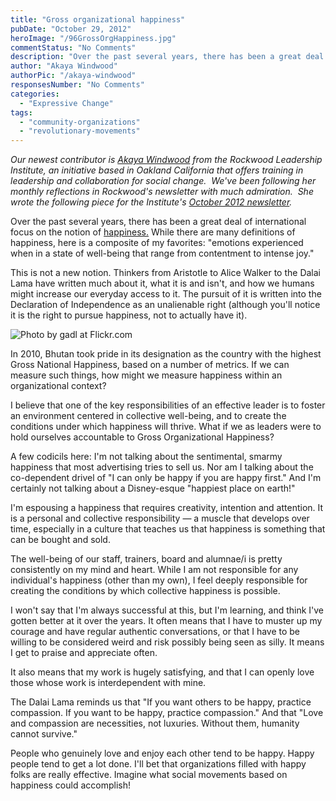 ```yaml
---
title: "Gross organizational happiness"
pubDate: "October 29, 2012"
heroImage: "/96GrossOrgHappiness.jpg"
commentStatus: "No Comments"
description: "Over the past several years, there has been a great deal of international focus on the notion of happiness. While there are many definitions of happiness, here is a composite of my favorites: “emotions experienced when in a state of well-being that range from contentment to intense joy.” This is not a new notion. Thinkers from Aristotle to Alice Walker to the Dalai Lama have written much about […]"
author: "Akaya Windwood"
authorPic: "/akaya-windwood"
responsesNumber: "No Comments"
categories: 
  - "Expressive Change"
tags: 
  - "community-organizations"
  - "revolutionary-movements"
---
```


_Our newest contributor is [Akaya Windwood](/akaya-windwood/) from the Rockwood Leadership Institute, an initiative based in Oakland California that offers training in leadership and collaboration for social change.  We've been following her monthly reflections in Rockwood's newsletter with much admiration.  She wrote the following piece for the Institute's [October 2012 newsletter](http://www.rockwoodleadership.org/downloads/1210_newsletter_full.html)._   

Over the past several years, there has been a great deal of international focus on the notion of [happiness.](https://www.google.com/search?q=gross%20national%20happiness&ie=utf-8&oe=utf-8&aq=t&rls=org.mozilla:en-US:official&client=firefox-a&source=hp&channel=np) While there are many definitions of happiness, here is a composite of my favorites: "emotions experienced when in a state of well-being that range from contentment to intense joy."

This is not a new notion. Thinkers from Aristotle to Alice Walker to the Dalai Lama have written much about it, what it is and isn't, and how we humans might increase our everyday access to it. The pursuit of it is written into the Declaration of Independence as an unalienable right (although you'll notice it is the right to pursue happiness, not to actually have it).

<a href="http://www.flickr.com/photos/gadl/268729905/sizes/n/in/set-72157594316295785/"></a><img src="/96GrossOrgHappiness.jpg" height="" width="" alt="Photo by gadl at Flickr.com" id="left"></a>

In 2010, Bhutan took pride in its designation as the country with the highest Gross National Happiness, based on a number of metrics. If we can measure such things, how might we measure happiness within an organizational context?

I believe that one of the key responsibilities of an effective leader is to foster an environment centered in collective well-being, and to create the conditions under which happiness will thrive. What if we as leaders were to hold ourselves accountable to Gross Organizational Happiness?

A few codicils here: I'm not talking about the sentimental, smarmy happiness that most advertising tries to sell us. Nor am I talking about the co-dependent drivel of "I can only be happy if you are happy first." And I'm certainly not talking about a Disney-esque "happiest place on earth!"

I'm espousing a happiness that requires creativity, intention and attention. It is a personal and collective responsibility — a muscle that develops over time, especially in a culture that teaches us that happiness is something that can be bought and sold.

The well-being of our staff, trainers, board and alumnae/i is pretty consistently on my mind and heart. While I am not responsible for any individual's happiness (other than my own), I feel deeply responsible for creating the conditions by which collective happiness is possible.

I won't say that I'm always successful at this, but I'm learning, and think I've gotten better at it over the years. It often means that I have to muster up my courage and have regular authentic conversations, or that I have to be willing to be considered weird and risk possibly being seen as silly. It means I get to praise and appreciate often.

It also means that my work is hugely satisfying, and that I can openly love those whose work is interdependent with mine.

The Dalai Lama reminds us that "If you want others to be happy, practice compassion. If you want to be happy, practice compassion." And that "Love and compassion are necessities, not luxuries. Without them, humanity cannot survive."

People who genuinely love and enjoy each other tend to be happy. Happy people tend to get a lot done. I'll bet that organizations filled with happy folks are really effective. Imagine what social movements based on happiness could accomplish!
